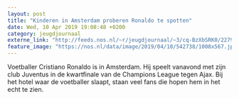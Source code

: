 ```yaml
---
layout: post
title: "Kinderen in Amsterdam proberen Ronaldo te spotten"
date: Wed, 10 Apr 2019 19:08:48 +0200
category: jeugdjournaal
externe_link: "http://feeds.nos.nl/~r/jeugdjournaal/~3/cq-BzXbSRK0/2279891"
feature_image: "https://nos.nl/data/image/2019/04/10/542738/1008x567.jpg"
---
```


<p>Voetballer Cristiano Ronaldo is in Amsterdam. Hij speelt vanavond met zijn club Juventus in de kwartfinale van de Champions League tegen Ajax. Bij het hotel waar de voetballer slaapt, staan veel fans die hopen hem in het echt te zien.</p><img src="http://feeds.feedburner.com/~r/jeugdjournaal/~4/cq-BzXbSRK0" height="1" width="1" alt=""/>
